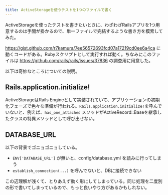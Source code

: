 ```yaml
---
title: ActiveStorageを使うテストを1つのファイルで書く
---
```


ActiveStorageを使ったテストを書きたいときに、わざわざRailsアプリを1つ用意するのは手間が掛かるので、単一ファイルで完結するような書き方を模索してみた。

https://gist.github.com/r7kamura/7ee56572693fcd07a17219cd0ee6a4ca に動くコードがある。Rubyスクリプトとして実行すれば動く。ちなみにこのファイルは https://github.com/rails/rails/issues/37836 の調査用に用意した。

以下は奇妙なところについての説明。

## Rails.application.initialize!

ActiveStorageはRails Engineとして実装されていて、アプリケーションの初期化フェーズで色々な準備が行われる。`Rails.application.initialize!`を呼んでいないと、例えば、`has_one_attached` メソッドがActiveRecord::Baseを継承したクラスの特異メソッドとして呼び出せない。

## DATABASE_URL

以下の背景でゴニョゴニョしている。

- `ENV['DATABASE_URL']` が無いと、config/database.yml を読みに行ってしまう
- `establish_connection(...)` を呼んでないと、DBに接続できない

この辺理解が浅くて、とりあえず動く形にしてしまっている。同じ処理を二度別の形で書いてしまっているので、もっと良いやり方があるかもしれない。
